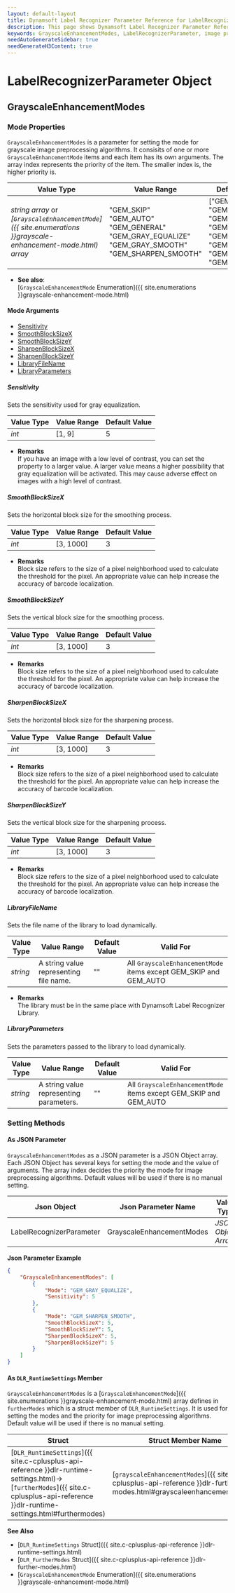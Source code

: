 ```yaml
---
layout: default-layout
title: Dynamsoft Label Recognizer Parameter Reference for LabelRecognizerParameter Object - GrayscaleEnhancementModes
description: This page shows Dynamsoft Label Recognizer Parameter Reference for LabelRecognizerParameter Object - GrayscaleEnhancementModes.
keywords: GrayscaleEnhancementModes, LabelRecognizerParameter, image process control parameters, parameter reference, parameter
needAutoGenerateSidebar: true
needGenerateH3Content: true
---
```


# LabelRecognizerParameter Object

## GrayscaleEnhancementModes  

### Mode Properties
`GrayscaleEnhancementModes` is a parameter for setting the mode for grayscale image preprocessing algorithms. It consisits of one or more `GrayscaleEnhancementMode` items and each item has its own arguments. The array index represents the priority of the item. The smaller index is, the higher priority is.

| Value Type | Value Range | Default Value |
| ---------- | ----------- | ------------- |
| *string array* or *[`GrayscaleEnhancementMode`]({{ site.enumerations }}grayscale-enhancement-mode.html) array* | "GEM_SKIP"<br>"GEM_AUTO"<br>"GEM_GENERAL"<br>"GEM_GRAY_EQUALIZE"<br>"GEM_GRAY_SMOOTH"<br>"GEM_SHARPEN_SMOOTH" | ["GEM_GENERAL", "GEM_SKIP", "GEM_SKIP", "GEM_SKIP", "GEM_SKIP", "GEM_SKIP", "GEM_SKIP", "GEM_SKIP"] |

- **See also**:   
    [`GrayscaleEnhancementMode` Enumeration]({{ site.enumerations }}grayscale-enhancement-mode.html)
    
#### Mode Arguments
- [Sensitivity](#sensitivity)
- [SmoothBlockSizeX](#smoothblocksizex)
- [SmoothBlockSizeY](#smoothblocksizey)
- [SharpenBlockSizeX](#sharpenblocksizex)
- [SharpenBlockSizeY](#sharpenblocksizey)
- [LibraryFileName](#libraryfilename)
- [LibraryParameters](#libraryparameters)
 
##### Sensitivity 
Sets the sensitivity used for gray equalization.

| Value Type | Value Range | Default Value | 
| ---------- | ----------- | ------------- |
| *int* | [1, 9] | 5 |         

- **Remarks**     
  If you have an image with a low level of contrast, you can set the property to a larger value. A larger value means a higher possibility that gray equalization will be activated. This may cause adverse effect on images with a high level of contrast.  


##### SmoothBlockSizeX 
Sets the horizontal block size for the smoothing process.

| Value Type | Value Range | Default Value | 
| ---------- | ----------- | ------------- |
| *int* | [3, 1000] | 3 |         

- **Remarks**     
  Block size refers to the size of a pixel neighborhood used to calculate the threshold for the pixel. An appropriate value can help increase the accuracy of barcode localization.


##### SmoothBlockSizeY 
Sets the vertical block size for the smoothing process.

| Value Type | Value Range | Default Value |
| ---------- | ----------- | ------------- |
| *int* | [3, 1000] | 3 |         

- **Remarks**     
  Block size refers to the size of a pixel neighborhood used to calculate the threshold for the pixel. An appropriate value can help increase the accuracy of barcode localization.  
  

##### SharpenBlockSizeX 
Sets the horizontal block size for the sharpening process.

| Value Type | Value Range | Default Value | 
| ---------- | ----------- | ------------- |
| *int* | [3, 1000] | 3 |         

- **Remarks**     
  Block size refers to the size of a pixel neighborhood used to calculate the threshold for the pixel. An appropriate value can help increase the accuracy of barcode localization.


##### SharpenBlockSizeY 
Sets the vertical block size for the sharpening process.

| Value Type | Value Range | Default Value | 
| ---------- | ----------- | ------------- |
| *int* | [3, 1000] | 3 |         

- **Remarks**     
  Block size refers to the size of a pixel neighborhood used to calculate the threshold for the pixel. An appropriate value can help increase the accuracy of barcode localization.
      


##### LibraryFileName 
Sets the file name of the library to load dynamically.

| Value Type | Value Range | Default Value | Valid For | 
| ---------- | ----------- | ------------- | ----------- |
| *string* | A string value representing file name. | "" | All `GrayscaleEnhancementMode` items except GEM_SKIP and GEM_AUTO |         


- **Remarks**     
  The library must be in the same place with Dynamsoft Label Recognizer Library.


##### LibraryParameters 
Sets the parameters passed to the library to load dynamically.

| Value Type | Value Range | Default Value | Valid For | 
| ---------- | ----------- | ------------- | ----------- |
| *string* | A string value representing parameters. | "" | All `GrayscaleEnhancementMode` items except GEM_SKIP and GEM_AUTO |         


### Setting Methods

#### As JSON Parameter
`GrayscaleEnhancementModes` as a JSON parameter is a JSON Object array. Each JSON Object has several keys for setting the mode and the value of arguments. The array index decides the priority the mode for image preprocessing algorithms.
Default values will be used if there is no manual setting.   


| Json Object |	Json Parameter Name | Value Type |
| ----------- | ------------------- | ---------- |
| LabelRecognizerParameter | GrayscaleEnhancementModes | *JSON Object Array* | 

**Json Parameter Example**   
```json
{
    "GrayscaleEnhancementModes": [
        {
            "Mode": "GEM_GRAY_EQUALIZE",
            "Sensitivity": 5
        },
        {
            "Mode": "GEM_SHARPEN_SMOOTH",
            "SmoothBlockSizeX": 5,
            "SmoothBlockSizeY": 5,
            "SharpenBlockSizeX": 5,
            "SharpenBlockSizeY": 5
        }
    ]
}
```


#### As `DLR_RuntimeSettings` Member
`GrayscaleEnhancementModes` is a [`GrayscaleEnhancementMode`]({{ site.enumerations }}grayscale-enhancement-mode.html) array defines in `furtherModes` which is a struct member of `DLR_RuntimeSettings`. It is used for setting the modes and the priority for image preprocessing algorithms. Default value will be used if there is no manual setting.

| Struct |	Struct Member Name | Value Type |
| ------ | ------------------ | ---------- |
| [`DLR_RuntimeSettings`]({{ site.c-cplusplus-api-reference }}dlr-runtime-settings.html)->[`furtherModes`]({{ site.c-cplusplus-api-reference }}dlr-runtime-settings.html#furthermodes) | [`grayscaleEnhancementModes`]({{ site.c-cplusplus-api-reference }}dlr-further-modes.html#grayscaleenhancementmodes) | [`GrayscaleEnhancementMode`]({{ site.enumerations }}grayscale-enhancement-mode.html)[8] |

**See Also**    
- [`DLR_RuntimeSettings` Struct]({{ site.c-cplusplus-api-reference }}dlr-runtime-settings.html)
- [`DLR_FurtherModes` Struct]({{ site.c-cplusplus-api-reference }}dlr-further-modes.html)
- [`GrayscaleEnhancementMode` Enumeration]({{ site.enumerations }}grayscale-enhancement-mode.html)
